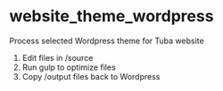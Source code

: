 # website_theme_wordpress

Process selected Wordpress theme for Tuba website

1. Edit files in /source
2. Run gulp to optimize files
3. Copy /output files back to Wordpress